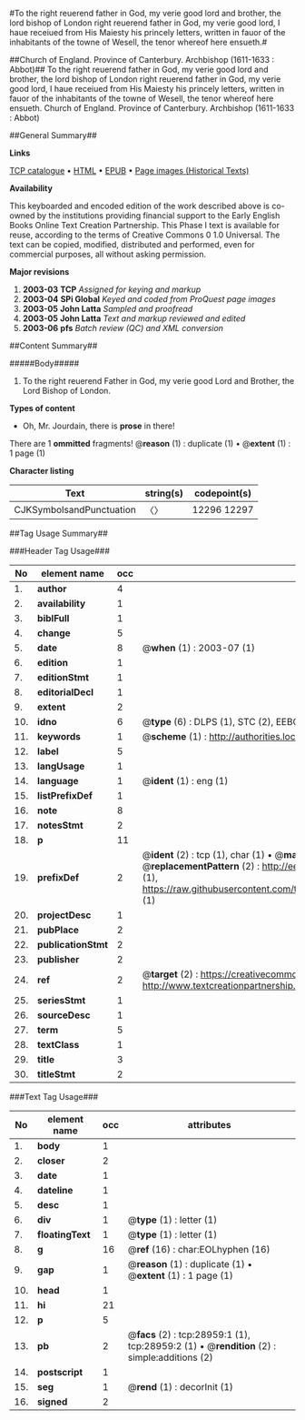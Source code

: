 #To the right reuerend father in God, my verie good lord and brother, the lord bishop of London right reuerend father in God, my verie good lord, I haue receiued from His Maiesty his princely letters, written in fauor of the inhabitants of the towne of Wesell, the tenor whereof here ensueth.#

##Church of England. Province of Canterbury. Archbishop (1611-1633 : Abbot)##
To the right reuerend father in God, my verie good lord and brother, the lord bishop of London right reuerend father in God, my verie good lord, I haue receiued from His Maiesty his princely letters, written in fauor of the inhabitants of the towne of Wesell, the tenor whereof here ensueth.
Church of England. Province of Canterbury. Archbishop (1611-1633 : Abbot)

##General Summary##

**Links**

[TCP catalogue](http://www.ota.ox.ac.uk/tcp/)  • 
[HTML](http://tei.it.ox.ac.uk/tcp/Texts-HTML/free/A22/A22155.html)  • 
[EPUB](http://tei.it.ox.ac.uk/tcp/Texts-EPUB/free/A22/A22155.epub) • 
[Page images (Historical Texts)](https://data.historicaltexts.jisc.ac.uk/view?pubId=eebo-33151149e&pageId=eebo-33151149e-28959-1)

**Availability**

This keyboarded and encoded edition of the
	       work described above is co-owned by the institutions
	       providing financial support to the Early English Books
	       Online Text Creation Partnership. This Phase I text is
	       available for reuse, according to the terms of Creative
	       Commons 0 1.0 Universal. The text can be copied,
	       modified, distributed and performed, even for
	       commercial purposes, all without asking permission.

**Major revisions**

1. __2003-03__ __TCP__ *Assigned for keying and markup*
1. __2003-04__ __SPi Global__ *Keyed and coded from ProQuest page images*
1. __2003-05__ __John Latta__ *Sampled and proofread*
1. __2003-05__ __John Latta__ *Text and markup reviewed and edited*
1. __2003-06__ __pfs__ *Batch review (QC) and XML conversion*

##Content Summary##

#####Body#####

1. To the right reuerend Father in God, my verie good Lord and Brother, the Lord Bishop of London.

**Types of content**

  * Oh, Mr. Jourdain, there is **prose** in there!

There are 1 **ommitted** fragments! 
 @__reason__ (1) : duplicate (1)  •  @__extent__ (1) : 1 page (1)

**Character listing**


|Text|string(s)|codepoint(s)|
|---|---|---|
|CJKSymbolsandPunctuation|〈〉|12296 12297|

##Tag Usage Summary##

###Header Tag Usage###

|No|element name|occ|attributes|
|---|---|---|---|
|1.|__author__|4||
|2.|__availability__|1||
|3.|__biblFull__|1||
|4.|__change__|5||
|5.|__date__|8| @__when__ (1) : 2003-07 (1)|
|6.|__edition__|1||
|7.|__editionStmt__|1||
|8.|__editorialDecl__|1||
|9.|__extent__|2||
|10.|__idno__|6| @__type__ (6) : DLPS (1), STC (2), EEBO-CITATION (1), OCLC (1), VID (1)|
|11.|__keywords__|1| @__scheme__ (1) : http://authorities.loc.gov/ (1)|
|12.|__label__|5||
|13.|__langUsage__|1||
|14.|__language__|1| @__ident__ (1) : eng (1)|
|15.|__listPrefixDef__|1||
|16.|__note__|8||
|17.|__notesStmt__|2||
|18.|__p__|11||
|19.|__prefixDef__|2| @__ident__ (2) : tcp (1), char (1)  •  @__matchPattern__ (2) : ([0-9\-]+):([0-9IVX]+) (1), (.+) (1)  •  @__replacementPattern__ (2) : http://eebo.chadwyck.com/downloadtiff?vid=$1&page=$2 (1), https://raw.githubusercontent.com/textcreationpartnership/Texts/master/tcpchars.xml#$1 (1)|
|20.|__projectDesc__|1||
|21.|__pubPlace__|2||
|22.|__publicationStmt__|2||
|23.|__publisher__|2||
|24.|__ref__|2| @__target__ (2) : https://creativecommons.org/publicdomain/zero/1.0/ (1), http://www.textcreationpartnership.org/docs/. (1)|
|25.|__seriesStmt__|1||
|26.|__sourceDesc__|1||
|27.|__term__|5||
|28.|__textClass__|1||
|29.|__title__|3||
|30.|__titleStmt__|2||


###Text Tag Usage###

|No|element name|occ|attributes|
|---|---|---|---|
|1.|__body__|1||
|2.|__closer__|2||
|3.|__date__|1||
|4.|__dateline__|1||
|5.|__desc__|1||
|6.|__div__|1| @__type__ (1) : letter (1)|
|7.|__floatingText__|1| @__type__ (1) : letter (1)|
|8.|__g__|16| @__ref__ (16) : char:EOLhyphen (16)|
|9.|__gap__|1| @__reason__ (1) : duplicate (1)  •  @__extent__ (1) : 1 page (1)|
|10.|__head__|1||
|11.|__hi__|21||
|12.|__p__|5||
|13.|__pb__|2| @__facs__ (2) : tcp:28959:1 (1), tcp:28959:2 (1)  •  @__rendition__ (2) : simple:additions (2)|
|14.|__postscript__|1||
|15.|__seg__|1| @__rend__ (1) : decorInit (1)|
|16.|__signed__|2||
